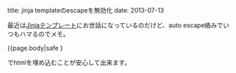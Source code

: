 title: jinja templateのescapeを無効化
date: 2013-07-13

最近は<a href="http://jinja.pocoo.org/">Jinjaテンプレート</a>にお世話になっているのだけど、auto escape絡みでいつもハマるのでメモ。



  {{page.body|safe }



でhtmlを埋め込むことが安心して出来ます。

